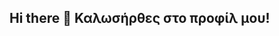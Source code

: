 ## Hi there 👋 Καλωσήρθες στο προφίλ μου!

<!--
**SakisAA/SakisAA** is a ✨ _special_ ✨ repository because its `README.md` (this file) appears on your GitHub profile.

Here are some ideas to get you started:

🧑‍🎓 Φοιτητής Πληροφορικής (3ο έτος)  
💡 Ενδιαφέροντα: Python, CLI εργαλεία, παιχνίδια γνώσεων, Java  
📘 Μαθαίνω: Git, OOP, GUI, APIs  
🌐 Repositories:
- [weather-cli](https://github.com/SakisAA/weather_cli)
- soon: "Millionaire Quiz Game"

📫 Επικοινωνία: mrmasterj@hotmail.com  

- 🔭 I’m currently working on ...
- 🌱 I’m currently learning ...
- 👯 I’m looking to collaborate on ...
- 🤔 I’m looking for help with ...
- 💬 Ask me about ...
- 📫 How to reach me: ...
- 😄 Pronouns: ...
- ⚡ Fun fact: ...
-->
